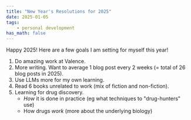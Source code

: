 ```yaml
---
title: "New Year's Resolutions for 2025"
date: 2025-01-05
tags:
    - personal development
has_math: false
---
```


Happy 2025! Here are a few goals I am setting for myself this year!

<!-- TEASER_END -->

1. Do amazing work at Valence.
2. More writing. Want to average 1 blog post every 2 weeks (= total of 26 blog
   posts in 2025).
3. Use LLMs more for my own learning.
4. Read 6 books unrelated to work (mix of fiction and non-fiction).
5. Learning for drug discovery.
    - _How_ it is done in practice (eg what techniques to "drug-hunters" use)
    - How drugs _work_ (more about the underlying biology)
